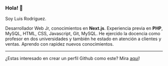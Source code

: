 ### Hola! 👋

Soy Luis Rodríguez.

Desarrollador Web Jr, conocimientos en **Next.js**. Experiencia previa en **PHP**, MySQL, HTML, CSS, Javascript, Git, MySQL. He ejercido la docencia como profesor en dos universidades y tambi&eacute;n he estado en atención a clientes y ventas. Aprendo con rapidez nuevos conocimientos.

---

¿Estas interesado en crear un perfil Github como este? Mira [aquí](https://www.maxbits.net/posts/put-a-readme-on-your-github-profile/)!
<!--
**rguezque/rguezque** is a ✨ _special_ ✨ repository because its `README.md` (this file) appears on your GitHub profile.

Here are some ideas to get you started:

- 🔭 I’m currently working on ...
- 🌱 I’m currently learning ...
- 👯 I’m looking to collaborate on ...
- 🤔 I’m looking for help with ...
- 💬 Ask me about ...
- 📫 How to reach me: ...
- 😄 Pronouns: ...
- ⚡ Fun fact: ...
-->
